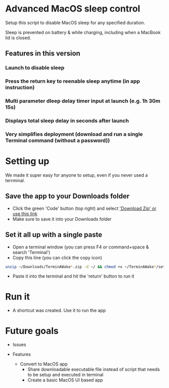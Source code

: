 # Advanced MacOS sleep control

Setup this script to disable MacOS sleep for any specified duration.

Sleep is prevented on battery & while charging, including when a MacBook lid is closed.

## Features in this version

### Launch to disable sleep
### Press the return key to reenable sleep anytime (in app instruction)
### Multi parameter dleep delay timer input at launch (e.g. 1h 30m 15s)
### Displays total sleep delay in seconds after launch
### Very simplifies deployment (download and run a single Terminal command (without a password))

# Setting up

We made it super easy for anyone to setup, even if you never used a terrminal.

## Save the app to your Downloads folder

- Click the green 'Code' button (top right) and select ['Download Zip' or use this link](https://github.com/Post2Fix/TerminAWake/archive/refs/heads/modularity-revert.zip)
- Make sure to save it into your Downloads folder

## Set it all up with a single paste

- Open a terminal window (you can press F4 or command+space & search 'Terminal')
- Copy this line (you can click the copy icon)
```bash
unzip ~/Downloads/TerminAWake*.zip -d ~/ && chmod +x ~/TerminAWake*/setup.sh && ~/TerminAWake*/setup.sh
```
- Paste it into the terminal and hit the 'return' button to run it

# Run it

- A shortcut was created. Use it to run the app


# Future goals
- Issues
  
- Features
  - Convert to MacOS app
    - Share downloadable executable file instead of script that needs to be setup and executed in terminal
    - Create a basic MacOS UI based app
